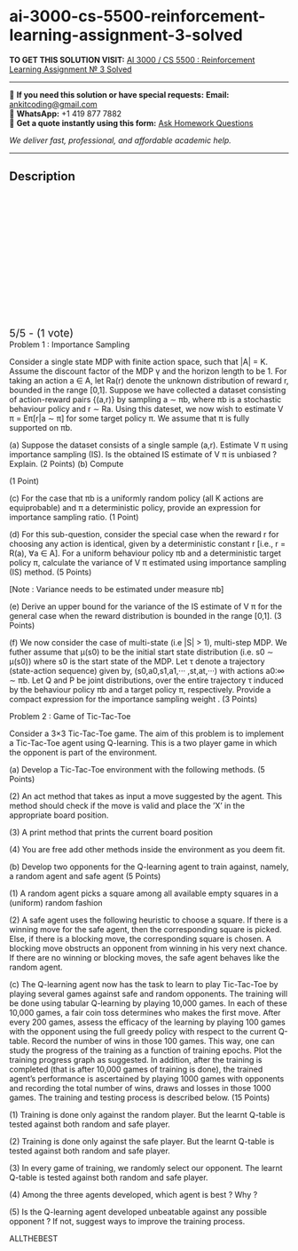 # ai-3000-cs-5500-reinforcement-learning-assignment-3-solved
**TO GET THIS SOLUTION VISIT:** [AI 3000 / CS 5500 : Reinforcement Learning Assignment № 3 Solved](https://www.ankitcodinghub.com/product/ai-3000-cs-5500-reinforcement-learning-assignment-%e2%84%96-3-solved/)


---

📩 **If you need this solution or have special requests:** **Email:** ankitcoding@gmail.com  
📱 **WhatsApp:** +1 419 877 7882  
📄 **Get a quote instantly using this form:** [Ask Homework Questions](https://www.ankitcodinghub.com/services/ask-homework-questions/)

*We deliver fast, professional, and affordable academic help.*

---

<h2>Description</h2>



<div class="kk-star-ratings kksr-auto kksr-align-center kksr-valign-top" data-payload="{&quot;align&quot;:&quot;center&quot;,&quot;id&quot;:&quot;110721&quot;,&quot;slug&quot;:&quot;default&quot;,&quot;valign&quot;:&quot;top&quot;,&quot;ignore&quot;:&quot;&quot;,&quot;reference&quot;:&quot;auto&quot;,&quot;class&quot;:&quot;&quot;,&quot;count&quot;:&quot;1&quot;,&quot;legendonly&quot;:&quot;&quot;,&quot;readonly&quot;:&quot;&quot;,&quot;score&quot;:&quot;5&quot;,&quot;starsonly&quot;:&quot;&quot;,&quot;best&quot;:&quot;5&quot;,&quot;gap&quot;:&quot;4&quot;,&quot;greet&quot;:&quot;Rate this product&quot;,&quot;legend&quot;:&quot;5\/5 - (1 vote)&quot;,&quot;size&quot;:&quot;24&quot;,&quot;title&quot;:&quot;AI 3000 \/ CS 5500 : Reinforcement Learning Assignment № 3 Solved&quot;,&quot;width&quot;:&quot;138&quot;,&quot;_legend&quot;:&quot;{score}\/{best} - ({count} {votes})&quot;,&quot;font_factor&quot;:&quot;1.25&quot;}">

<div class="kksr-stars">

<div class="kksr-stars-inactive">
            <div class="kksr-star" data-star="1" style="padding-right: 4px">


<div class="kksr-icon" style="width: 24px; height: 24px;"></div>
        </div>
            <div class="kksr-star" data-star="2" style="padding-right: 4px">


<div class="kksr-icon" style="width: 24px; height: 24px;"></div>
        </div>
            <div class="kksr-star" data-star="3" style="padding-right: 4px">


<div class="kksr-icon" style="width: 24px; height: 24px;"></div>
        </div>
            <div class="kksr-star" data-star="4" style="padding-right: 4px">


<div class="kksr-icon" style="width: 24px; height: 24px;"></div>
        </div>
            <div class="kksr-star" data-star="5" style="padding-right: 4px">


<div class="kksr-icon" style="width: 24px; height: 24px;"></div>
        </div>
    </div>

<div class="kksr-stars-active" style="width: 138px;">
            <div class="kksr-star" style="padding-right: 4px">


<div class="kksr-icon" style="width: 24px; height: 24px;"></div>
        </div>
            <div class="kksr-star" style="padding-right: 4px">


<div class="kksr-icon" style="width: 24px; height: 24px;"></div>
        </div>
            <div class="kksr-star" style="padding-right: 4px">


<div class="kksr-icon" style="width: 24px; height: 24px;"></div>
        </div>
            <div class="kksr-star" style="padding-right: 4px">


<div class="kksr-icon" style="width: 24px; height: 24px;"></div>
        </div>
            <div class="kksr-star" style="padding-right: 4px">


<div class="kksr-icon" style="width: 24px; height: 24px;"></div>
        </div>
    </div>
</div>


<div class="kksr-legend" style="font-size: 19.2px;">
            5/5 - (1 vote)    </div>
    </div>
Problem 1 : Importance Sampling

Consider a single state MDP with finite action space, such that |A| = K. Assume the discount factor of the MDP γ and the horizon length to be 1. For taking an action a ∈ A, let Ra(r) denote the unknown distribution of reward r, bounded in the range [0,1]. Suppose we have collected a dataset consisting of action-reward pairs {(a,r)} by sampling a ∼ πb, where πb is a stochastic behaviour policy and r ∼ Ra. Using this dateset, we now wish to estimate V π = Eπ[r|a ∼ π] for some target policy π. We assume that π is fully supported on πb.

(a) Suppose the dataset consists of a single sample (a,r). Estimate V π using importance sampling (IS). Is the obtained IS estimate of V π is unbiased ? Explain. (2 Points) (b) Compute

(1 Point)

(c) For the case that πb is a uniformly random policy (all K actions are equiprobable) and π a deterministic policy, provide an expression for importance sampling ratio. (1 Point)

(d) For this sub-question, consider the special case when the reward r for choosing any action is identical, given by a deterministic constant r [i.e., r = R(a), ∀a ∈ A]. For a uniform behaviour policy πb and a deterministic target policy π, calculate the variance of V π estimated using importance sampling (IS) method. (5 Points)

[Note : Variance needs to be estimated under measure πb]

(e) Derive an upper bound for the variance of the IS estimate of V π for the general case when the reward distribution is bounded in the range [0,1]. (3 Points)

(f) We now consider the case of multi-state (i.e |S| &gt; 1), multi-step MDP. We futher assume that µ(s0) to be the initial start state distribution (i.e. s0 ∼ µ(s0)) where s0 is the start state of the MDP. Let τ denote a trajectory (state-action sequence) given by, (s0,a0,s1,a1,··· ,st,at,···) with actions a0:∞ ∼ πb. Let Q and P be joint distributions, over the entire trajectory τ induced by the behaviour policy πb and a target policy π, respectively. Provide a compact expression for the importance sampling weight . (3 Points)

Problem 2 : Game of Tic-Tac-Toe

Consider a 3×3 Tic-Tac-Toe game. The aim of this problem is to implement a Tic-Tac-Toe agent using Q-learning. This is a two player game in which the opponent is part of the environment.

(a) Develop a Tic-Tac-Toe environment with the following methods. (5 Points)

(2) An act method that takes as input a move suggested by the agent. This method should check if the move is valid and place the ’X’ in the appropriate board position.

(3) A print method that prints the current board position

(4) You are free add other methods inside the environment as you deem fit.

(b) Develop two opponents for the Q-learning agent to train against, namely, a random agent and safe agent (5 Points)

(1) A random agent picks a square among all available empty squares in a (uniform) random fashion

(2) A safe agent uses the following heuristic to choose a square. If there is a winning move for the safe agent, then the corresponding square is picked. Else, if there is a blocking move, the corresponding square is chosen. A blocking move obstructs an opponent from winning in his very next chance. If there are no winning or blocking moves, the safe agent behaves like the random agent.

(c) The Q-learning agent now has the task to learn to play Tic-Tac-Toe by playing several games against safe and random opponents. The training will be done using tabular Q-learning by playing 10,000 games. In each of these 10,000 games, a fair coin toss determines who makes the first move. After every 200 games, assess the efficacy of the learning by playing 100 games with the opponent using the full greedy policy with respect to the current Q-table. Record the number of wins in those 100 games. This way, one can study the progress of the training as a function of training epochs. Plot the training progress graph as suggested. In addition, after the training is completed (that is after 10,000 games of training is done), the trained agent’s performance is ascertained by playing 1000 games with opponents and recording the total number of wins, draws and losses in those 1000 games. The training and testing process is described below. (15 Points)

(1) Training is done only against the random player. But the learnt Q-table is tested against both random and safe player.

(2) Training is done only against the safe player. But the learnt Q-table is tested against both random and safe player.

(3) In every game of training, we randomly select our opponent. The learnt Q-table is tested against both random and safe player.

(4) Among the three agents developed, which agent is best ? Why ?

(5) Is the Q-learning agent developed unbeatable against any possible opponent ? If not, suggest ways to improve the training process.

ALLTHEBEST
